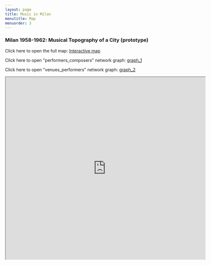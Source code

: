 ```yaml
---
layout: page
title: Music in Milan
menutitle: Map
menuorder: 3
---
```


### Milan 1958-1962: Musical Topography of a City (prototype)

Click here to open the full map: [Interactive map](https://martinnicastro.github.io/export_2.html)

Click here to open "performers_composers" network graph: [graph_1](https://martinnicastro.github.io/compositori_musicisti3.svg)

Click here to open "venues_performers" network graph: [graph_2](https://martinnicastro.github.io/spazi_musicisti_nomi.svg)

<iframe src="https://martinnicastro.github.io/export_2.html" width="130%" height="600"></iframe>
